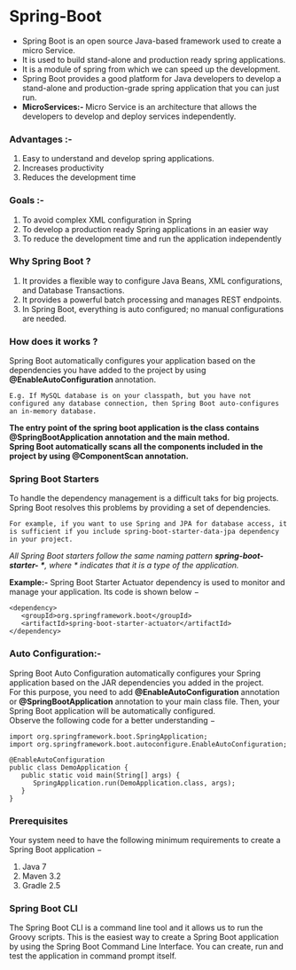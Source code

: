 # Spring-Boot
* Spring Boot is an open source Java-based framework used to create a micro Service.
* It is used to build stand-alone and production ready spring applications.
* It is a module of spring from which we can speed up the development. 
* Spring Boot provides a good platform for Java developers to develop a stand-alone and production-grade spring application that you can just run.
* <b> MicroServices:- </b> Micro Service is an architecture that allows the developers to develop and deploy services independently. 

### Advantages :- 
1. Easy to understand and develop spring applications.
2. Increases productivity
3. Reduces the development time

### Goals :-
1. To avoid complex XML configuration in Spring
2. To develop a production ready Spring applications in an easier way
3. To reduce the development time and run the application independently

### Why Spring Boot ?
1. It provides a flexible way to configure Java Beans, XML configurations, and Database Transactions.
2. It provides a powerful batch processing and manages REST endpoints.
3. In Spring Boot, everything is auto configured; no manual configurations are needed.

### How does it works ?
Spring Boot automatically configures your application based on the dependencies you have added to the project by using <b> @EnableAutoConfiguration </b> annotation.
```
E.g. If MySQL database is on your classpath, but you have not configured any database connection, then Spring Boot auto-configures an in-memory database.
```

**The entry point of the spring boot application is the class contains @SpringBootApplication annotation and the main method.** <br>
**Spring Boot automatically scans all the components included in the project by using @ComponentScan annotation.**

### Spring Boot Starters
To handle the dependency management is a difficult taks for big projects. Spring Boot resolves this problems by providing a set of dependencies.
```
For example, if you want to use Spring and JPA for database access, it is sufficient if you include spring-boot-starter-data-jpa dependency in your project.
```
_All Spring Boot starters follow the same naming pattern <b>spring-boot-starter- *</b>, where * indicates that it is a type of the application._

**Example:-** Spring Boot Starter Actuator dependency is used to monitor and manage your application. Its code is shown below −
```
<dependency>
   <groupId>org.springframework.boot</groupId>
   <artifactId>spring-boot-starter-actuator</artifactId>
</dependency>
```

### Auto Configuration:- 
Spring Boot Auto Configuration automatically configures your Spring application based on the JAR dependencies you added in the project. <br>
For this purpose, you need to add **@EnableAutoConfiguration** annotation or **@SpringBootApplication** annotation to your main class file. Then, your Spring Boot application will be automatically configured.<br>
Observe the following code for a better understanding −
```
import org.springframework.boot.SpringApplication;
import org.springframework.boot.autoconfigure.EnableAutoConfiguration;

@EnableAutoConfiguration
public class DemoApplication {
   public static void main(String[] args) {
      SpringApplication.run(DemoApplication.class, args);
   }
}
```

### Prerequisites
Your system need to have the following minimum requirements to create a Spring Boot application −
1. Java 7
2. Maven 3.2
3. Gradle 2.5

### Spring Boot CLI
The Spring Boot CLI is a command line tool and it allows us to run the Groovy scripts. This is the easiest way to create a Spring Boot application by using the Spring Boot Command Line Interface. You can create, run and test the application in command prompt itself.